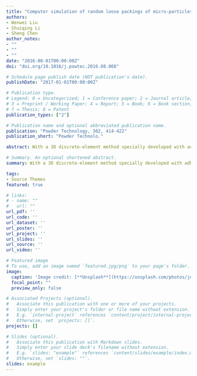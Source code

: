 ```yaml
---
title: "Computer simulation of random loose packings of micro-particles in presence of adhesion and friction"
authors:
- Wenwei Liu
- Shuiqing Li
- Sheng Chen
author_notes:
- ""
- ""
- ""
date: "2016-08-01T00:00:00Z"
doi: "doi.org/10.1016/j.powtec.2016.08.068"

# Schedule page publish date (NOT publication's date).
publishDate: "2017-01-01T00:00:00Z"

# Publication type.
# Legend: 0 = Uncategorized; 1 = Conference paper; 2 = Journal article;
# 3 = Preprint / Working Paper; 4 = Report; 5 = Book; 6 = Book section;
# 7 = Thesis; 8 = Patent
publication_types: ["2"]

# Publication name and optional abbreviated publication name.
publication: "Powder Technology, 302, 414-422"
publication_short: "Powder Technolo."

abstract: With a 3D discrete-element method specially developed with adhesive contact mechanics, random loose packings of uniform spherical micron-sized particles are fully investigated. Characterized by a dimensionless adhesion parameter Ad proposed in the previous work, four packing regimes are identified: random close packing (RCP) regime with Ad<0.01, random loose packing (RLP) regime with 0.01<Ad<1, adhesion regime with 1<Ad<20 and an asymptotic limit regime with Ad>20. The evolution of the radial distribution function with respect to Ad is analyzed and divided into three stages. Force distribution of these adhesive loose packings follows P(f)~f($\theta$) for small forces and P(f)~$\exp(−\beta f)$ for big forces, respectively, which shares a similar form with that in packings without adhesion but results in distinct exponents of $\theta=0.879$, $\beta=0.839$ for normal forces. A local mechanical equilibrium analysis demonstrates that adhesion enhances both sliding and rolling resistance so that the fairly loose packing structures of adhesive particles can still be mechanically stable.

# Summary. An optional shortened abstract.
summary: With a 3D discrete-element method specially developed with adhesive contact mechanics, random loose packings of uniform spherical micron-sized particles are fully investigated.

tags:
- Source Themes
featured: true

# links:
# - name: ""
#   url: ""
url_pdf: ''
url_code: ''
url_dataset: ''
url_poster: ''
url_project: ''
url_slides: ''
url_source: ''
url_video: ''

# Featured image
# To use, add an image named `featured.jpg/png` to your page's folder. 
image:
  caption: 'Image credit: [**Unsplash**](https://unsplash.com/photos/jdD8gXaTZsc)'
  focal_point: ""
  preview_only: false

# Associated Projects (optional).
#   Associate this publication with one or more of your projects.
#   Simply enter your project's folder or file name without extension.
#   E.g. `internal-project` references `content/project/internal-project/index.md`.
#   Otherwise, set `projects: []`.
projects: []

# Slides (optional).
#   Associate this publication with Markdown slides.
#   Simply enter your slide deck's filename without extension.
#   E.g. `slides: "example"` references `content/slides/example/index.md`.
#   Otherwise, set `slides: ""`.
slides: example
---
```

